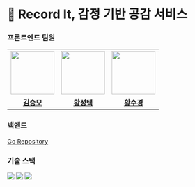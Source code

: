# 🎉 Record It, 감정 기반 공감 서비스

### 프론트엔드 팀원
<table>
 <tr>
   <td>
      <a href="https://github.com/endmoseung">
        <img src="https://avatars.githubusercontent.com/u/103626175?v=4" width="100px" />
      </a>
    </td>
    <td>
      <a href="https://github.com/Seongtaek-H">
        <img src="https://avatars.githubusercontent.com/u/88193063?v=4" width="100px" />
      </a>
    </td>
    <td>
      <a href="https://github.com/sukyeongh">
        <img src="https://avatars.githubusercontent.com/u/50071076?v=4" width="100px" />
      </a>
    </td>
  </tr>
  <tr>
    <td align="center"><b><a href="https://github.com/endmoseung">김승모</a></b></td>
    <td align="center"><b><a href="https://github.com/Seongtaek-H">황성택</a></b></td>
    <td align="center"><b><a href="https://github.com/sukyeongh">황수경</a></b></td>
  </tr>
</table>

### 백엔드
[Go Repository](https://github.com/ItRecode/recordit-server)

### 기술 스택
<img src="https://img.shields.io/badge/Typescript-3776AB?style=for-the-badge"> <img src="https://img.shields.io/badge/React-61DAFB?style=for-the-badge"> 
<img src="https://img.shields.io/badge/React Query-FF4154?style=for-the-badge"> 

